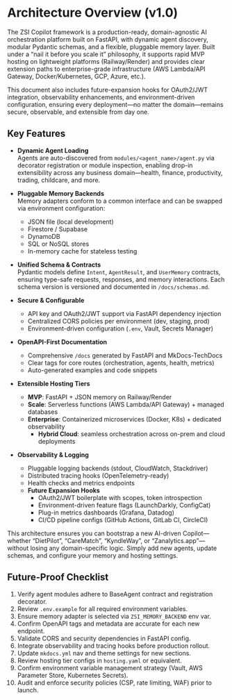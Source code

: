 # Architecture Overview (v1.0)

The ZSI Copilot framework is a production-ready, domain-agnostic AI orchestration platform built on FastAPI, with dynamic agent discovery, modular Pydantic schemas, and a flexible, pluggable memory layer. Built under a “nail it before you scale it” philosophy, it supports rapid MVP hosting on lightweight platforms (Railway/Render) and provides clear extension paths to enterprise-grade infrastructure (AWS Lambda/API Gateway, Docker/Kubernetes, GCP, Azure, etc.).

This document also includes future-expansion hooks for OAuth2/JWT integration, observability enhancements, and environment-driven configuration, ensuring every deployment—no matter the domain—remains secure, observable, and extensible from day one.

## Key Features

- **Dynamic Agent Loading**  
  Agents are auto-discovered from `modules/<agent_name>/agent.py` via decorator registration or module inspection, enabling drop-in extensibility across any business domain—health, finance, productivity, trading, childcare, and more.

- **Pluggable Memory Backends**  
  Memory adapters conform to a common interface and can be swapped via environment configuration:
  - JSON file (local development)
  - Firestore / Supabase
  - DynamoDB
  - SQL or NoSQL stores
  - In-memory cache for stateless testing

- **Unified Schema & Contracts**  
  Pydantic models define `Intent`, `AgentResult`, and `UserMemory` contracts, ensuring type-safe requests, responses, and memory interactions. Each schema version is versioned and documented in `/docs/schemas.md`.

- **Secure & Configurable**  
  - API key and OAuth2/JWT support via FastAPI dependency injection  
  - Centralized CORS policies per environment (dev, staging, prod)  
  - Environment-driven configuration (`.env`, Vault, Secrets Manager)

- **OpenAPI-First Documentation**  
  - Comprehensive `/docs` generated by FastAPI and MkDocs-TechDocs  
  - Clear tags for core routes (orchestration, agents, health, metrics)  
  - Auto-generated examples and code snippets

- **Extensible Hosting Tiers**  
  - **MVP**: FastAPI + JSON memory on Railway/Render  
  - **Scale**: Serverless functions (AWS Lambda/API Gateway) + managed databases  
  - **Enterprise**: Containerized microservices (Docker, K8s) + dedicated observability  
    - **Hybrid Cloud**: seamless orchestration across on-prem and cloud deployments

- **Observability & Logging**  
  - Pluggable logging backends (stdout, CloudWatch, Stackdriver)  
  - Distributed tracing hooks (OpenTelemetry-ready)  
  - Health checks and metrics endpoints  
  - **Future Expansion Hooks**
    - OAuth2/JWT boilerplate with scopes, token introspection
    - Environment-driven feature flags (LaunchDarkly, ConfigCat)
    - Plug-in metrics dashboards (Grafana, Datadog)
    - CI/CD pipeline configs (GitHub Actions, GitLab CI, CircleCI)

This architecture ensures you can bootstrap a new AI-driven Copilot—whether “DietPilot”, “CareMatch”, “KyndleWay”, or “Zanalytics.app”—without losing any domain-specific logic. Simply add new agents, update schemas, and configure your memory and hosting settings.

## Future-Proof Checklist

1. Verify agent modules adhere to BaseAgent contract and registration decorator.
2. Review `.env.example` for all required environment variables.
3. Ensure memory adapter is selected via `ZSI_MEMORY_BACKEND` env var.
4. Confirm OpenAPI tags and metadata are accurate for each new endpoint.
5. Validate CORS and security dependencies in FastAPI config.
6. Integrate observability and tracing hooks before production rollout.
7. Update `mkdocs.yml` nav and theme settings for new sections.
8. Review hosting tier configs in `hosting.yaml` or equivalent.
9. Confirm environment variable management strategy (Vault, AWS Parameter Store, Kubernetes Secrets).
10. Audit and enforce security policies (CSP, rate limiting, WAF) prior to launch.

